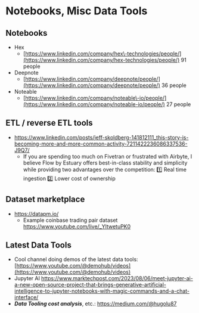# Notebooks, Misc Data Tools

## Notebooks

- Hex
    - [https://www.linkedin.com/company/hex\-technologies/people/](https://www.linkedin.com/company/hex-technologies/people/) 91 people
- Deepnote
    - [https://www.linkedin.com/company/deepnote/people/](https://www.linkedin.com/company/deepnote/people/) 36 people
- Noteable
    - [https://www.linkedin.com/company/noteable\-io/people/](https://www.linkedin.com/company/noteable-io/people/) 27 people

## ETL / reverse ETL tools

- https://www.linkedin.com/posts/jeff-skoldberg-141812111_this-story-is-becoming-more-and-more-common-activity-7211422236086337536-J9Q7/
    - If you are spending too much on Fivetran or frustrated with Airbyte, I believe Flow by Estuary offers best-in-class stability and simplicity while providing two advantages over the competition:
        1️⃣ Real time ingestion
        2️⃣ Lower cost of ownership

## Dataset marketplace

- https://datapm.io/
    - Example coinbase trading pair dataset https://www.youtube.com/live/_YltwetuPK0

## Latest Data Tools

- Cool channel doing demos of the latest data tools: [https://www.youtube.com/@demohub/videos](https://www.youtube.com/@demohub/videos)
- Jupyter AI https://www.marktechpost.com/2023/08/06/meet-jupyter-ai-a-new-open-source-project-that-brings-generative-artificial-intelligence-to-jupyter-notebooks-with-magic-commands-and-a-chat-interface/
- ***Data Tooling cost analysis***, etc.: https://medium.com/@hugolu87
